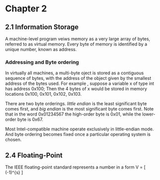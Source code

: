 # Chapter 2

## 2.1 Information Storage

A machine-level program veiws memory as a very large array of bytes, referred to as virtual memory. Every byte of memory is identified by a unique number, known as address.

### Addressing and Byte ordering

In virtually all machines, a multi-byte oject is stored as a contiguous sequence of bytes, with the address of the object given by the smallest address of the bytes used. For example , suppose a variable x of type int has address 0x100; Then the 4 bytes of x would be stored in memory locations 0x100, 0x101, 0x102, 0x103.

There are two byte orderings. *little endian* is the least significant byte comes first, and *big endian* is the most significant byte comes first. Note that in the word 0x01234567 the high-order byte is 0x01, while the lower-order byte is 0x67.

Most Intel-compatible machine operate exclusively in little-endian mode. And byte ordering becomes fixed once a particular operating system is chosen.

## 2.4 Floating-Point

The IEEE floating-point standard represents a number in a form V = \[ (-1)^{s} \]
